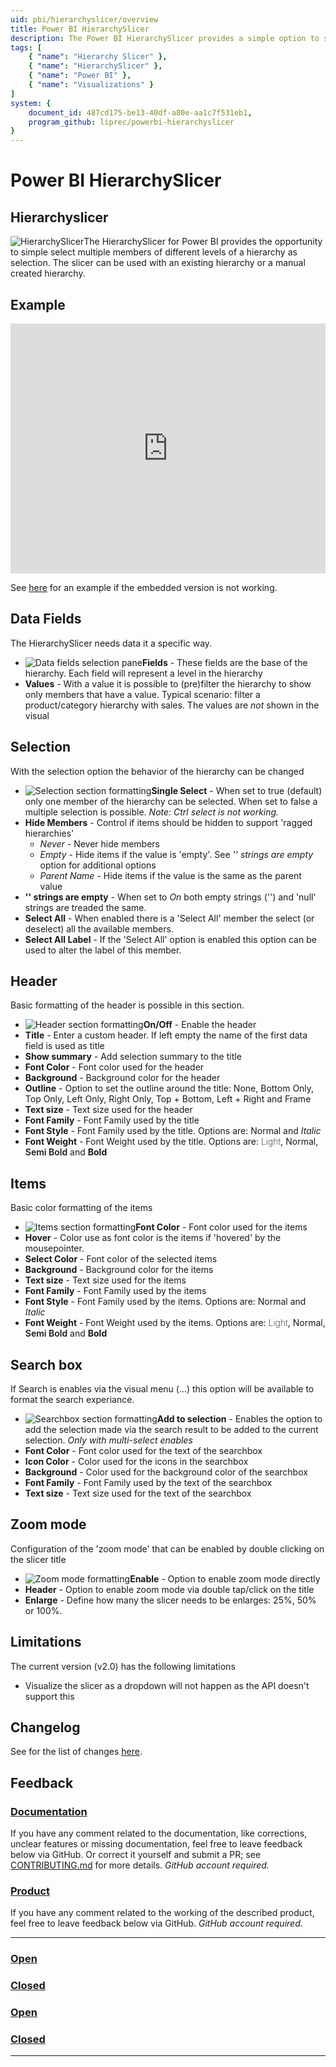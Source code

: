 ```yaml
---
uid: pbi/hierarchyslicer/overview
title: Power BI HierarchySlicer
description: The Power BI HierarchySlicer provides a simple option to select multiple members of different levels of a hierarchy as selection.
tags: [
    { "name": "Hierarchy Slicer" },
    { "name": "HierarchySlicer" }, 
    { "name": "Power BI" },
    { "name": "Visualizations" }
]
system: {
    document_id: 487cd175-be13-40df-a80e-aa1c7f531eb1,
    program_github: liprec/powerbi-hierarchyslicer
}
---
```

# Power BI HierarchySlicer

## Hierarchyslicer

![HierarchySlicer](images/HierarchySlicer.png)The HierarchySlicer for Power BI provides the opportunity to simple select multiple members of different levels of a hierarchy as selection. The slicer can be used with an existing hierarchy or a manual created hierarchy.

## Example

<iframe width="100%" height="400" src="https://app.powerbi.com/view?r=eyJrIjoiYjYxYTAzMTgtOWI4OS00ZTA2LTk1MDYtZGUwZGUyNzE1OTgxIiwidCI6IjE4NzYxNWY1LWFiYmItNDlhZC1iYjhmLTI1MzM2ZmYxZTk3ZSIsImMiOjh9" frameborder="0" onload="let f=document.getElementById('_content');this.height=f.offsetWidth/8*6;" allowFullScreen="true"></iframe>

See [here](https://app.powerbi.com/view?r=eyJrIjoiYjYxYTAzMTgtOWI4OS00ZTA2LTk1MDYtZGUwZGUyNzE1OTgxIiwidCI6IjE4NzYxNWY1LWFiYmItNDlhZC1iYjhmLTI1MzM2ZmYxZTk3ZSIsImMiOjh9) for an example if the embedded version is not working.

## Data Fields

The HierarchySlicer needs data it a specific way.

- ![Data fields selection pane](images/HS-DataFields.png)**Fields** - These fields are the base of the hierarchy. Each field will represent a level in the hierarchy
- **Values** - With a value it is possible to (pre)filter the hierarchy to show only members that have a value. Typical scenario: filter a product/category hierarchy with sales. The values are *not* shown in the visual

## Selection

With the selection option the behavior of the hierarchy can be changed

- ![Selection section formatting](images/HS-Selection.png)**Single Select** - When set to true (default) only one member of the hierarchy can be selected. When set to false a multiple selection is possible. *Note: Ctrl select is not working.*
- **Hide Members** - Control if items should be hidden to support 'ragged hierarchies'
    - *Never* - Never hide members
    - *Empty* - Hide items if the value is 'empty'. See *'' strings are empty* option for additional options
    - *Parent Name* - Hide items if the value is the same as the parent value 
- **'' strings are empty** - When set to *On* both empty strings ('') and 'null' strings are treaded the same.
- **Select All** - When enabled there is a 'Select All' member the select (or deselect) all the available members.
- **Select All Label** - If the 'Select All' option is enabled this option can be used to alter the label of this member.

## Header

Basic formatting of the header is possible in this section.

- ![Header section formatting](images/HS-Header.png)**On/Off** - Enable the header
- **Title** - Enter a custom header. If left empty the name of the first data field is used as title
- **Show summary** - Add selection summary to the title
- **Font Color** - Font color used for the header
- **Background** - Background color for the header
- **Outline** - Option to set the outline around the title: None, Bottom Only, Top Only, Left Only, Right Only, Top + Bottom, Left + Right and Frame
- **Text size** - Text size used for the header
- **Font Family** - Font Family used by the title
- **Font Style** - Font Family used by the title. Options are: Normal and *Italic*
- **Font Weight** - Font Weight used by the title. Options are: <div style="font-weight: 200; display: inline">Light</div>, Normal, <div style="font-weight: 600; display: inline">Semi Bold</div> and **Bold**

## Items

Basic color formatting of the items

- ![Items section formatting](images/HS-Items.png)**Font Color** - Font color used for the items
- **Hover** - Color use as font color is the items if 'hovered' by the mousepointer.
- **Select Color** - Font color of the selected items
- **Background** - Background color for the items
- **Text size** - Text size used for the items
- **Font Family** - Font Family used by the items
- **Font Style** - Font Family used by the items. Options are: Normal and *Italic*
- **Font Weight** - Font Weight used by the items. Options are: <div style="font-weight: 200; display: inline">Light</div>, Normal, <div style="font-weight: 600; display: inline">Semi Bold</div> and **Bold**

## Search box

If Search is enables via the visual menu (...) this option will be available to format the search experiance.

- ![Searchbox section formatting](images/HS-Search.png)**Add to selection** - Enables the option to add the selection made via the search result to be added to the current selection. *Only with multi-select enables*
- **Font Color** - Font color used for the text of the searchbox
- **Icon Color** - Color used for the icons in the searchbox
- **Background** - Color used for the background color of the searchbox
- **Font Family** - Font Family used by the text of the searchbox
- **Text size** - Text size used for the text of the searchbox

## Zoom mode

Configuration of the 'zoom mode' that can be enabled by double clicking on the slicer title

- ![Zoom mode formatting](images/HS-Zoom.png)**Enable** - Option to enable zoom mode directly
- **Header** - Option to enable zoom mode via double tap/click on the title
- **Enlarge** - Define how many the slicer needs to be enlarges: 25%, 50% or 100%.

## Limitations

The current version (v2.0) has the following limitations

- Visualize the slicer as a dropdown will not happen as the API doesn't support this

## Changelog

See for the list of changes [here](xref:pbi/hierarchyslicer/changelog).

## Feedback

### [**Documentation**](#tab/docs)

If you have any comment related to the documentation, like corrections, unclear features or missing documentation, feel free to leave feedback below via GitHub. Or correct it yourself and submit a PR; see [CONTRIBUTING.md](https://github.com/liprec/azurebi-docs/blob/master/.github/CONTRIBUTING.md) for more details.
*GitHub account required.*

### [**Product**](#tab/product)

If you have any comment related to the working of the described product, feel free to leave feedback below via GitHub.
*GitHub account required.*

***

### [**Open**](#tab/docs-open/docs)

### [**Closed**](#tab/docs-closed/docs)

### [**Open**](#tab/product-open/product)

### [**Closed**](#tab/product-closed/product)

***
